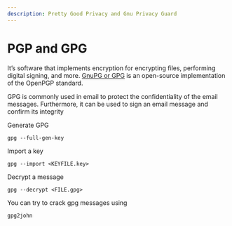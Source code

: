 ```yaml
---
description: Pretty Good Privacy and Gnu Privacy Guard
---
```


# PGP and GPG

It’s software that implements encryption for encrypting files, performing digital signing, and more. [GnuPG or GPG](https://gnupg.org/) is an open-source implementation of the OpenPGP standard.

GPG is commonly used in email to protect the confidentiality of the email messages. Furthermore, it can be used to sign an email message and confirm its integrity



Generate GPG

```
gpg --full-gen-key
```

Import a key

```
gpg --import <KEYFILE.key>
```

Decrypt a message

```
gpg --decrypt <FILE.gpg>
```





You can try to crack gpg messages using&#x20;

```
gpg2john
```

